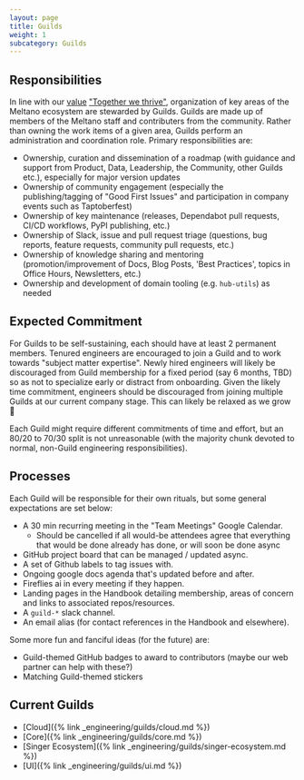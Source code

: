 ```yaml
---
layout: page
title: Guilds
weight: 1
subcategory: Guilds
---
```


## Responsibilities

In line with our <a href="/company/values">value</a> <a href="/company/values#together-we-thrive">"Together we thrive"</a>, organization of key areas of the Meltano ecosystem are stewarded by Guilds.
Guilds are made up of members of the Meltano staff and contributers from the community.
Rather than owning the work items of a given area, Guilds perform an administration and coordination role.
Primary responsibilities are:

- Ownership, curation and dissemination of a roadmap (with guidance and support from Product, Data, Leadership, the Community, other Guilds etc.), especially for major version updates
- Ownership of community engagement (especially the publishing/tagging of "Good First Issues" and participation in company events such as Taptoberfest)
- Ownership of key maintenance (releases, Dependabot pull requests, CI/CD workflows, PyPI publishing, etc.)
- Ownership of Slack, issue and pull request triage (questions, bug reports, feature requests, community pull requests, etc.)
- Ownership of knowledge sharing and mentoring (promotion/improvement of Docs, Blog Posts, 'Best Practices', topics in Office Hours, Newsletters, etc.)
- Ownership and development of domain tooling (e.g. `hub-utils`) as needed

## Expected Commitment

For Guilds to be self-sustaining, each should have at least 2 permanent members.
Tenured engineers are encouraged to join a Guild and to work towards "subject matter expertise".
Newly hired engineers will likely be discouraged from Guild membership for a fixed period (say 6 months, TBD) so as not to specialize early or distract from onboarding.
Given the likely time commitment, engineers should be discouraged from joining multiple Guilds at our current company stage.
This can likely be relaxed as we grow 🚀

Each Guild might require different commitments of time and effort, but an 80/20 to 70/30 split is not unreasonable (with the majority chunk devoted to normal, non-Guild engineering responsibilities).

## Processes

Each Guild will be responsible for their own rituals, but some general expectations are set below:

- A 30 min recurring meeting in the "Team Meetings" Google Calendar.
  - Should be cancelled if all would-be attendees agree that everything that would be done already has done, or will soon be done async
- GitHub project board that can be managed / updated async.
- A set of Github labels to tag issues with.
- Ongoing google docs agenda that's updated before and after.
- Fireflies ai in every meeting if they happen.
- Landing pages in the Handbook detailing membership, areas of concern and links to associated repos/resources.
- A `guild-*` slack channel.
- An email alias (for contact references in the Handbook and elsewhere).

Some more fun and fanciful ideas (for the future) are:

- Guild-themed GitHub badges to award to contributors (maybe our web partner can help with these?)
- Matching Guild-themed stickers

## Current Guilds

- [Cloud]({% link _engineering/guilds/cloud.md %})
- [Core]({% link _engineering/guilds/core.md %})
- [Singer Ecosystem]({% link _engineering/guilds/singer-ecosystem.md %})
- [UI]({% link _engineering/guilds/ui.md %})
